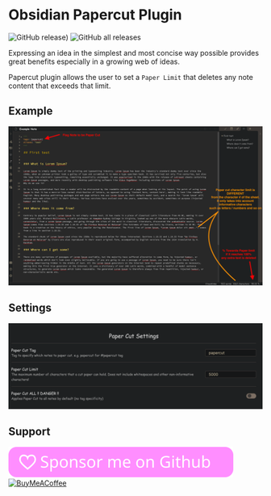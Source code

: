 # Obsidian Papercut Plugin

![GitHub release)](https://img.shields.io/github/v/release/Darakah/obsidian-paper-cut)
![GitHub all releases](https://img.shields.io/github/downloads/Darakah/obsidian-paper-cut/total)

Expressing an idea in the simplest and most concise way possible provides great benefits especially in a growing web of ideas.

Papercut plugin allows the user to set a `Paper Limit` that deletes any note content that exceeds that limit.

## Example

![](https://raw.githubusercontent.com/Darakah/obsidian-paper-cut/main/images/example.png)

## Settings

![](https://raw.githubusercontent.com/Darakah/obsidian-paper-cut/main/images/settings.png)

## Support

[![Github Sponsorship](https://raw.githubusercontent.com/Darakah/Darakah/e0fe245eaef23cb4a5f19fe9a09a9df0c0cdc8e1/icons/github_sponsor_btn.svg)](https://github.com/sponsors/Darakah) [<img src="https://cdn.buymeacoffee.com/buttons/v2/default-yellow.png" alt="BuyMeACoffee" width="100">](https://www.buymeacoffee.com/darakah)
